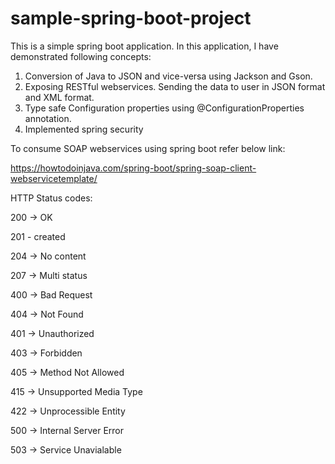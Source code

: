 # sample-spring-boot-project

This is a simple spring boot application. In this application, I have demonstrated following concepts:

1. Conversion of Java to JSON and vice-versa using Jackson and Gson.
2. Exposing RESTful webservices. Sending the data to user in JSON format and XML format.
3. Type safe Configuration properties using @ConfigurationProperties annotation.
4. Implemented spring security

To consume SOAP webservices using spring boot refer below link:

https://howtodoinjava.com/spring-boot/spring-soap-client-webservicetemplate/

HTTP Status codes:

200 -> OK

201 - created

204 -> No content

207 -> Multi status

400 -> Bad Request

404 -> Not Found

401 -> Unauthorized

403 -> Forbidden

405 -> Method Not Allowed

415 -> Unsupported Media Type

422 -> Unprocessible Entity

500 -> Internal Server Error

503 -> Service Unavialable

